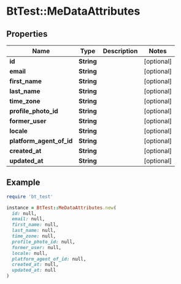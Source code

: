 # BtTest::MeDataAttributes

## Properties

| Name | Type | Description | Notes |
| ---- | ---- | ----------- | ----- |
| **id** | **String** |  | [optional] |
| **email** | **String** |  | [optional] |
| **first_name** | **String** |  | [optional] |
| **last_name** | **String** |  | [optional] |
| **time_zone** | **String** |  | [optional] |
| **profile_photo_id** | **String** |  | [optional] |
| **former_user** | **String** |  | [optional] |
| **locale** | **String** |  | [optional] |
| **platform_agent_of_id** | **String** |  | [optional] |
| **created_at** | **String** |  | [optional] |
| **updated_at** | **String** |  | [optional] |

## Example

```ruby
require 'bt_test'

instance = BtTest::MeDataAttributes.new(
  id: null,
  email: null,
  first_name: null,
  last_name: null,
  time_zone: null,
  profile_photo_id: null,
  former_user: null,
  locale: null,
  platform_agent_of_id: null,
  created_at: null,
  updated_at: null
)
```

